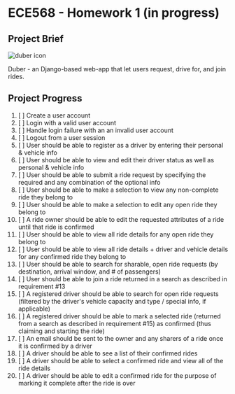# ECE568 - Homework 1 (in progress)

## Project Brief
![duber icon]()

Duber - an Django-based web-app that let users request, drive for, and join rides.

## Project Progress

1. [ ] Create a user account
2. [ ] Login with a valid user account
3. [ ] Handle login failure with an an invalid user account
4. [ ] Logout from a user session
5. [ ] User should be able to register as a driver by entering their personal & vehicle info
6. [ ] User should be able to view and edit their driver status as well as personal & vehicle info
7. [ ] User should be able to submit a ride request by specifying the required and any combination of the optional info
8. [ ] User should be able to make a selection to view any non-complete ride they belong to
9. [ ] User should be able to make a selection to edit any open ride they belong to
10. [ ] A ride owner should be able to edit the requested attributes of a ride until that ride is confirmed
11. [ ] User should be able to view all ride details for any open ride they belong to
12. [ ] User should be able to view all ride details + driver and vehicle details for any confirmed ride they belong to
13. [ ] User should be able to search for sharable, open ride requests (by destination, arrival window, and # of passengers)
14. [ ] User should be able to join a ride returned in a search as described in requirement #13
15. [ ] A registered driver should be able to search for open ride requests (filtered by the driver's vehicle capacity and type / special info, if applicable)
16. [ ] A registered driver should be able to mark a selected ride (returned from a search as described in requirement #15) as confirmed (thus claiming and starting the ride)
17. [ ] An email should be sent to the owner and any sharers of a ride once it is confirmed by a driver
18. [ ] A driver should be able to see a list of their confirmed rides
19. [ ] A driver should be able to select a confirmed ride and view all of the ride details
20. [ ] A driver should be able to edit a confirmed ride for the purpose of marking it complete after the ride is over
